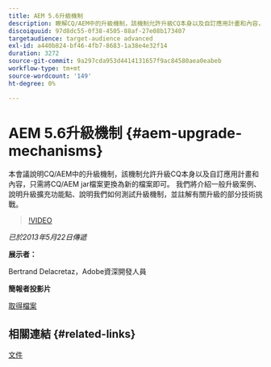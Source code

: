 ```yaml
---
title: AEM 5.6升級機制
description: 瞭解CQ/AEM中的升級機制，該機制允許升級CQ本身以及自訂應用計畫和內容，只需將CQ/AEM jar檔案更換為新的檔案。 我們將介紹一般升級案例、說明升級擴充功能點、說明我們如何測試升級機制，並註解有關升級的部分技術挑戰。
discoiquuid: 97d8dc55-0f38-4505-88af-27e08b173407
targetaudience: target-audience advanced
exl-id: a440b824-bf46-4fb7-8683-1a38e4e32f14
duration: 3272
source-git-commit: 9a297cda953d4414131657f9ac84580aea0eabeb
workflow-type: tm+mt
source-wordcount: '149'
ht-degree: 0%

---
```


# AEM 5.6升級機制 {#aem-upgrade-mechanisms}

本會議說明CQ/AEM中的升級機制，該機制允許升級CQ本身以及自訂應用計畫和內容，只需將CQ/AEM jar檔案更換為新的檔案即可。 我們將介紹一般升級案例、說明升級擴充功能點、說明我們如何測試升級機制，並註解有關升級的部分技術挑戰。

>[!VIDEO](https://video.tv.adobe.com/v/19576/?quality=9)

*已於2013年5月22日傳遞*

**展示者：**

Bertrand Delacretaz，Adobe資深開發人員

**簡報者投影片**

[取得檔案](assets/cqgems-bdelacretaz-cq-upgrades-2013-05-22.pdf)

## 相關連結 {#related-links}

[文件](https://docs.adobe.com/docs/en/cq/current/deploying/upgrading.html)

<!--
[Get back to the Overview](https://helpx.adobe.com/tw/experience-manager/kt/eseminars/gems/aem-index.html)
-->
